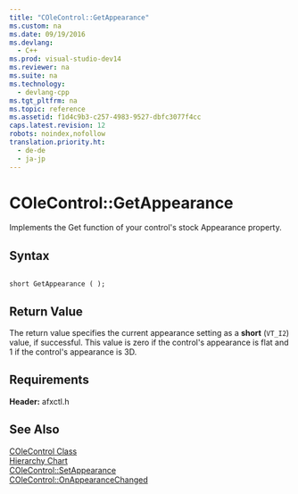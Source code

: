 ```yaml
---
title: "COleControl::GetAppearance"
ms.custom: na
ms.date: 09/19/2016
ms.devlang: 
  - C++
ms.prod: visual-studio-dev14
ms.reviewer: na
ms.suite: na
ms.technology: 
  - devlang-cpp
ms.tgt_pltfrm: na
ms.topic: reference
ms.assetid: f1d4c9b3-c257-4983-9527-dbfc3077f4cc
caps.latest.revision: 12
robots: noindex,nofollow
translation.priority.ht: 
  - de-de
  - ja-jp
---
```

# COleControl::GetAppearance
Implements the Get function of your control's stock Appearance property.  
  
## Syntax  
  
```  
  
short GetAppearance ( );  
```  
  
## Return Value  
 The return value specifies the current appearance setting as a **short** (`VT_I2`) value, if successful. This value is zero if the control's appearance is flat and 1 if the control's appearance is 3D.  
  
## Requirements  
 **Header:** afxctl.h  
  
## See Also  
 [COleControl Class](../vs140/COleControl-Class.md)   
 [Hierarchy Chart](../vs140/Hierarchy-Chart.md)   
 [COleControl::SetAppearance](../vs140/COleControl--SetAppearance.md)   
 [COleControl::OnAppearanceChanged](../vs140/COleControl--OnAppearanceChanged.md)